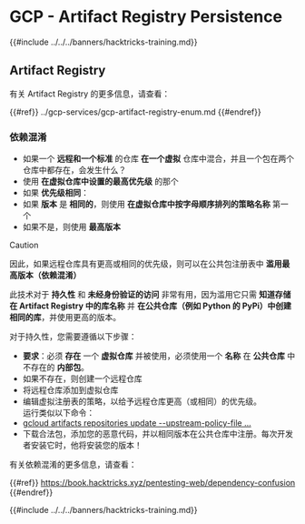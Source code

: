 # GCP - Artifact Registry Persistence

{{#include ../../../banners/hacktricks-training.md}}

## Artifact Registry

有关 Artifact Registry 的更多信息，请查看：

{{#ref}}
../gcp-services/gcp-artifact-registry-enum.md
{{#endref}}

### 依赖混淆

- 如果一个 **远程和一个标准** 的仓库 **在一个虚拟** 仓库中混合，并且一个包在两个仓库中都存在，会发生什么？
- 使用 **在虚拟仓库中设置的最高优先级** 的那个
- 如果 **优先级相同**：
- 如果 **版本** 是 **相同的**，则使用 **在虚拟仓库中按字母顺序排列的策略名称** 第一个
- 如果不是，则使用 **最高版本**

> [!CAUTION]
> 因此，如果远程仓库具有更高或相同的优先级，则可以在公共包注册表中 **滥用最高版本（依赖混淆）**

此技术对于 **持久性** 和 **未经身份验证的访问** 非常有用，因为滥用它只需 **知道存储在 Artifact Registry 中的库名称** 并 **在公共仓库（例如 Python 的 PyPi）中创建相同的库**，并使用更高的版本。

对于持久性，您需要遵循以下步骤：

- **要求**：必须 **存在** 一个 **虚拟仓库** 并被使用，必须使用一个 **名称** 在 **公共仓库** 中不存在的 **内部包**。
- 如果不存在，则创建一个远程仓库
- 将远程仓库添加到虚拟仓库
- 编辑虚拟注册表的策略，以给予远程仓库更高（或相同）的优先级。\
运行类似以下命令：
- [gcloud artifacts repositories update --upstream-policy-file ...](https://cloud.google.com/sdk/gcloud/reference/artifacts/repositories/update#--upstream-policy-file)
- 下载合法包，添加您的恶意代码，并以相同版本在公共仓库中注册。每次开发者安装它时，他将安装您的版本！

有关依赖混淆的更多信息，请查看：

{{#ref}}
https://book.hacktricks.xyz/pentesting-web/dependency-confusion
{{#endref}}

{{#include ../../../banners/hacktricks-training.md}}
